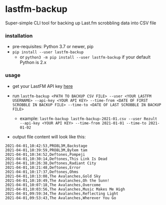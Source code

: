 # lastfm-backup
Super-simple CLI tool for backing up Last.fm scrobbling data into CSV file

### installation
- pre-requisites: Python 3.7 or newer, pip
- `pip install --user lastfm-backup`
    - or `python3 -m pip install --user lastfm-backup` if your default Python is 2.x

### usage
- get your LastFM API key [here](https://www.last.fm/api)
- run `lastfm-backup <PATH TO BACKUP CSV FILE> --user <YOUR LASTFM USERNAME> --api-key <YOUR API KEY> --time-from <DATE OF FIRST SCROBBLE IN BACKUP FILE> --time-to <DATE OF LAST SCROBBLE IN BACKUP FILE>`
    - example: `lastfm-backup lastfm-backup-2021-01.csv --user Rezult --api-key <YOUR API KEY> --time-from 2021-01-01 --time-to 2021-01-02`

- output file content will look like this:
```csv
2021-04-01,10:42:53,PRO8L3M,Backstage
2021-04-01,10:39:59,PRO8L3M,Byłem tam
2021-04-01,10:34:52,Deftones,Pompeji
2021-04-01,10:30:14,Deftones,This Link Is Dead
2021-04-01,10:26:38,Deftones,Radiant City
2021-04-01,10:21:48,Deftones,Error
2021-04-01,10:17:37,Deftones,Ohms
2021-04-01,10:13:08,The Avalanches,Gold Sky
2021-04-01,10:10:49,The Avalanches,Oh the Sunn!
2021-04-01,10:07:18,The Avalanches,Overcome
2021-04-01,10:03:56,The Avalanches,Music Makes Me High
2021-04-01,09:59:34,The Avalanches,Reflecting Light
2021-04-01,09:53:43,The Avalanches,Wherever You Go
```